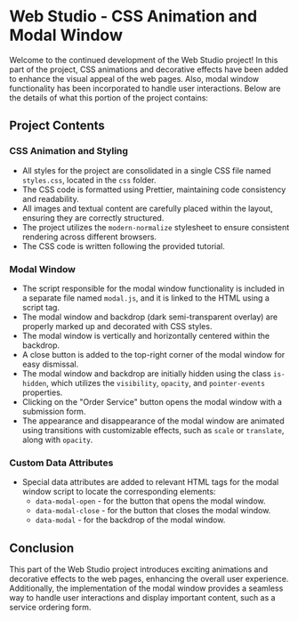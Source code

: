 # Web Studio - CSS Animation and Modal Window

Welcome to the continued development of the Web Studio project! In this part of the project, CSS animations and decorative effects have been added to enhance the visual appeal of the web pages. Also, modal window functionality has been incorporated to handle user interactions. Below are the details of what this portion of the project contains:

## Project Contents

### CSS Animation and Styling

- All styles for the project are consolidated in a single CSS file named `styles.css`, located in the `css` folder.
- The CSS code is formatted using Prettier, maintaining code consistency and readability.
- All images and textual content are carefully placed within the layout, ensuring they are correctly structured.
- The project utilizes the `modern-normalize` stylesheet to ensure consistent rendering across different browsers.
- The CSS code is written following the provided tutorial.

### Modal Window

- The script responsible for the modal window functionality is included in a separate file named `modal.js`, and it is linked to the HTML using a script tag.
- The modal window and backdrop (dark semi-transparent overlay) are properly marked up and decorated with CSS styles.
- The modal window is vertically and horizontally centered within the backdrop.
- A close button is added to the top-right corner of the modal window for easy dismissal.
- The modal window and backdrop are initially hidden using the class `is-hidden`, which utilizes the `visibility`, `opacity`, and `pointer-events` properties.
- Clicking on the "Order Service" button opens the modal window with a submission form.
- The appearance and disappearance of the modal window are animated using transitions with customizable effects, such as `scale` or `translate`, along with `opacity`.

### Custom Data Attributes

- Special data attributes are added to relevant HTML tags for the modal window script to locate the corresponding elements:
  - `data-modal-open` - for the button that opens the modal window.
  - `data-modal-close` - for the button that closes the modal window.
  - `data-modal` - for the backdrop of the modal window.

## Conclusion

This part of the Web Studio project introduces exciting animations and decorative effects to the web pages, enhancing the overall user experience. Additionally, the implementation of the modal window provides a seamless way to handle user interactions and display important content, such as a service ordering form.
